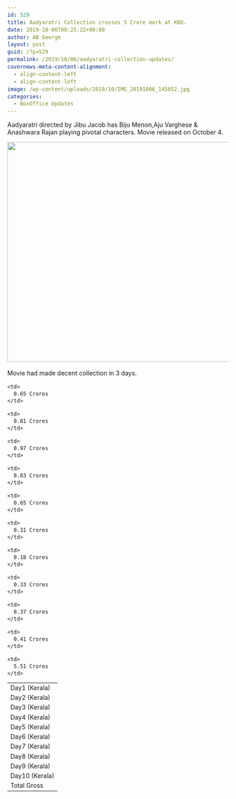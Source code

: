 ```yaml
---
id: 529
title: Aadyaratri Collection crosses 5 Crore mark at KBO.
date: 2019-10-06T09:25:22+00:00
author: AB George
layout: post
guid: /?p=529
permalink: /2019/10/06/aadyaratri-collection-updates/
covernews-meta-content-alignment:
  - align-content-left
  - align-content-left
image: /wp-content/uploads/2019/10/IMG_20191006_145052.jpg
categories:
  - BoxOffice Updates
---
```

Aadyaratri directed by Jibu Jacob has Biju Menon,Aju Varghese & Anashwara Rajan playing pivotal characters. Movie released on October 4.

<img loading="lazy" width="800" height="500" src="/wp-content/uploads/2019/10/IMG_20191006_145235.jpg" alt="" class="wp-image-530" srcset="/wp-content/uploads/2019/10/IMG_20191006_145235.jpg 800w, /wp-content/uploads/2019/10/IMG_20191006_145235-300x188.jpg 300w, /wp-content/uploads/2019/10/IMG_20191006_145235-768x480.jpg 768w" sizes="(max-width: 800px) 100vw, 800px" />  

Movie had made decent collection in 3 days.

<table class="wp-block-table">
  <tr>
    <td>
      Day1 (Kerala)
    </td>
    
    <td>
      0.65 Crores
    </td>
  </tr>
  
  <tr>
    <td>
      Day2 (Kerala)
    </td>
    
    <td>
      0.81 Crores
    </td>
  </tr>
  
  <tr>
    <td>
      Day3 (Kerala)
    </td>
    
    <td>
      0.97 Crores
    </td>
  </tr>
  
  <tr>
    <td>
      Day4 (Kerala)
    </td>
    
    <td>
      0.83 Crores
    </td>
  </tr>
  
  <tr>
    <td>
      Day5 (Kerala)
    </td>
    
    <td>
      0.65 Crores
    </td>
  </tr>
  
  <tr>
    <td>
      Day6 (Kerala)
    </td>
    
    <td>
      0.31 Crores
    </td>
  </tr>
  
  <tr>
    <td>
      Day7 (Kerala)
    </td>
    
    <td>
      0.18 Crores
    </td>
  </tr>
  
  <tr>
    <td>
      Day8 (Kerala)
    </td>
    
    <td>
      0.33 Crores
    </td>
  </tr>
  
  <tr>
    <td>
      Day9 (Kerala)
    </td>
    
    <td>
      0.37 Crores
    </td>
  </tr>
  
  <tr>
    <td>
      Day10 (Kerala)
    </td>
    
    <td>
      0.41 Crores
    </td>
  </tr>
  
  <tr>
    <td>
      Total Gross
    </td>
    
    <td>
      5.51 Crores
    </td>
  </tr>
</table>